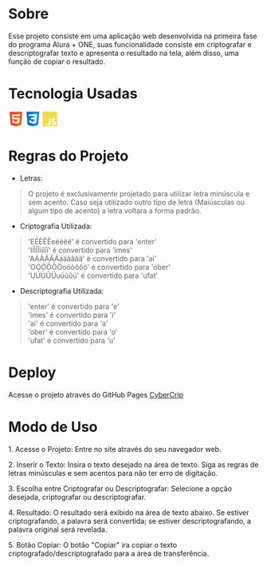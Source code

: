 # Sobre
Esse projeto consiste em uma aplicação web desenvolvida na primeira fase do programa Alura + ONE, suas funcionalidade consiste em criptografar e descriptografar texto e apresenta o resultado na tela, além disso, uma função de copiar o resultado.

# Tecnologia Usadas
<img src="https://raw.githubusercontent.com/devicons/devicon/master/icons/html5/html5-original.svg" width="30px" heigth="30px">    <img src="https://raw.githubusercontent.com/devicons/devicon/master/icons/css3/css3-original.svg" width="30px" heigth="30px">    <img src="https://raw.githubusercontent.com/devicons/devicon/master/icons/javascript/javascript-plain.svg" width="30px" heigth="30px">
# Regras do Projeto 

* Letras:
> O projeto é exclusivamente projetado para utilizar letra minúscula e sem acento. Caso seja utilizado outro tipo de letra (Maiúsculas ou algum tipo de acento) a letra voltara a forma padrão.

* Criptografia Utilizada:
>'EÉÈÊËeéèêë' é convertido para 'enter'          
'IÍÌÎÏiíìîï' é convertido para 'imes'                 
'AÁÀÃÂÄaáàãâä' é convertido para 'ai'              
'OÓÒÕÔÖoóòõôö' é convertido para 'ober'                    
'UÚÙÛÜuúùûü' é convertido para 'ufat'

* Descriptografia Utilizada:
>'enter' é convertido para 'e'          
'imes' é convertido para 'i'               
'ai' é convertido para 'a'             
'ober' é convertido para 'o'          
'ufat' é convertido para 'u'

 # Deploy
 Acesse o projeto através do GitHub Pages <a href=""> CyberCrip </a>
 
# Modo de Uso

1. Acesse o Projeto:
Entre no site através do seu navegador web.

2. Inserir o Texto:
Insira o texto desejado na área de texto. Siga as regras de letras minúsculas e sem acentos para não ter erro de digitação.

3. Escolha entre Criptografar ou Descriptografar:
Selecione a opção desejada, criptografar ou descriptografar.

4. Resultado:
O resultado será exibido na área de texto abaixo. Se estiver criptografando, a palavra será convertida; se estiver descriptografando, a palavra original será revelada.

5. Botão Copiar:
O botão "Copiar" ira copiar o texto criptografado/descriptografado para a área de transferência.
